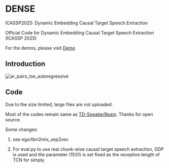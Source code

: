 # DENSE
ICASSP2025: Dynamic Embedding Causal Target Speech Extraction

Official Code for Dynamic Embedding Causal Target Speech Extraction (ICASSP 2025)

For the demos, please visit [Demo](https://wyw97.github.io/DENSE/)

## Introduction



![ar_pairs_tse_autoregressive](https://github.com/user-attachments/assets/4f74866d-2af9-4b26-bba9-bc8d3c48bb00)


## Code 

Due to the size limited, large files are not uploaded.

Most of the codes remain same as [TD-SpeakerBeam](https://github.com/butspeechfit/speakerbeam). Thanks for open source.

Some changes:

1. see egs/libri2mix_sep2vec

2. For eval.py to use real chunk-wise causal target speech extraction, DDP is used and the parameter (1531) is set fixed as the receptive length of TCN for simply.
